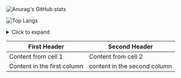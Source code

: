 ![Anurag's GitHub stats](https://github-readme-stats.vercel.app/api?username=darko5r&theme=transparent&show_icons=true)

![Top Langs](https://github-readme-stats.vercel.app/api/top-langs/?username=darko5r&layout=compact&theme=transparent&hide_border=true)

<details>
  <summary>Click to expand</summary>
  <div class="content">

    my text

  </div>
</details>

First Header | Second Header 
 ------------ | ------------- 
Content from cell 1 | Content from cell 2 
Content in the first column | content in the second column 

